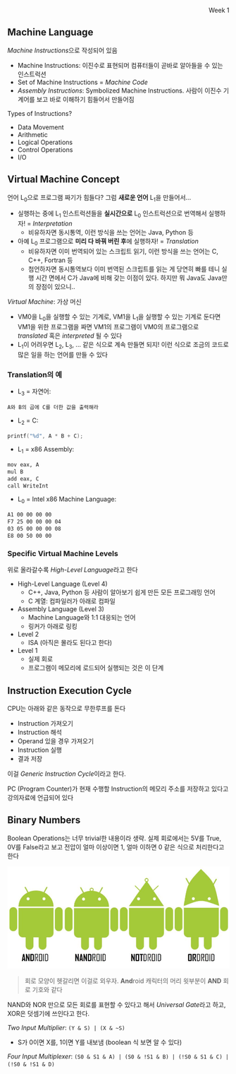 <p align=right>Week 1</p>

## Machine Language
*Machine Instructions*으로 작성되어 있음
- Machine Instructions: 이진수로 표현되머 컴퓨터들이 곧바로 알아들을 수 있는 인스트럭션
- Set of Machine Instructions = *Machine Code*
- *Assembly Instructions*: Symbolized Machine Instructions. 사람이 이진수 기계어를 보고 바로 이해하기 힘들어서 만들어짐

Types of Instructions?
- Data Movement
- Arithmetic
- Logical Operations
- Control Operations
- I/O
    
## Virtual Machine Concept
언어 L<sub>0</sub>으로 프로그램 짜기가 힘들다? 그럼 **새로운 언어** L<sub>1</sub>을 만들어서...
- 실행하는 중에 L<sub>1</sub> 인스트럭션들을 **실시간으로** L<sub>0</sub> 인스트럭션으로 번역해서 실행하자! = *Interpretation*
    - 비유하자면 동시통역, 이런 방식을 쓰는 언어는 Java, Python 등
- 아예 L<sub>0</sub> 프로그램으로 **미리 다 바꿔 버린 후**에 실행하자! = *Translation*
    - 비유하자면 이미 번역되어 있는 스크립트 읽기, 이런 방식을 쓰는 언어는 C, C++, Fortran 등
    - 첨언하자면 동시통역보다 이미 번역된 스크립트를 읽는 게 당연히 빠를 테니 실행 시간 면에서 C가 Java에 비해 갖는 이점이 있다.
    하지만 뭐 Java도 Java만의 장점이 있으니..
    
*Virtual Machine*: 가상 머신
- VM0을 L<sub>0</sub>을 실행할 수 있는 기계로, VM1을 L<sub>1</sub>을 실행할 수 있는 기계로 둔다면 VM1을 위한 프로그램을 짜면
VM1의 프로그램이 VM0의 프로그램으로 *translated* 혹은 *interpreted* 될 수 있다
- L<sub>1</sub>이 어려우면 L<sub>2</sub>, L<sub>3</sub>, ... 같은 식으로 계속 만들면 되지! 이런 식으로
조금의 코드로 많은 일을 하는 언어를 만들 수 있다

### Translation의 예
- L<sub>3</sub> = 자연어:
```
A와 B의 곱에 C를 더한 값을 출력해라
```
- L<sub>2</sub> = C: 
```C
printf("%d", A * B + C);
```
- L<sub>1</sub> = x86 Assembly:
```Assembly
mov eax, A
mul B
add eax, C
call WriteInt
```

- L<sub>0</sub> = Intel x86 Machine Language:
```
A1 00 00 00 00
F7 25 00 00 00 04
03 05 00 00 00 08
E8 00 50 00 00
```

### Specific Virtual Machine Levels
위로 올라갈수록 *High-Level Language*라고 한다

- High-Level Language (Level 4)
    - C++, Java, Python 등 사람이 알아보기 쉽게 만든 모든 프로그래밍 언어
    - C 계열: 컴파일러가 아래로 컴파일
- Assembly Language (Level 3)
    - Machine Language와 1:1 대응되는 언어
    - 링커가 아래로 링킹
- Level 2
    - ISA (아직은 몰라도 된다고 한다)
- Level 1
    - 실제 회로
    - 프로그램이 메모리에 로드되어 실행되는 것은 이 단계
    
## Instruction Execution Cycle
CPU는 아래와 같은 동작으로 무한루프를 돈다
- Instruction 가져오기
- Instruction 해석
- Operand 있을 경우 가져오기
- Instruction 실행
- 결과 저장

이걸 *Generic Instruction Cycle*이라고 한다.

PC (Program Counter)가 현재 수행할 Instruction의 메모리 주소를 저장하고 있다고 강의자료에 언급되어 있다

## Binary Numbers
Boolean Operations는 너무 trivial한 내용이라 생략. 실제 회로에서는 5V를 True, 0V를 False라고 보고
전압이 얼마 이상이면 1, 얼마 이하면 0 같은 식으로 처리한다고 한다

![Android meme](../images/android.jpg)

> 회로 모양이 헷갈리면 이걸로 외우자. **And**roid 캐릭터의 머리 윗부분이 **AND** 회로 기호와 같다

NAND와 NOR 만으로 모든 회로를 표현할 수 있다고 해서 *Universal Gate*라고 하고, XOR은 덧셈기에 쓰인다고 한다.

*Two Input Multiplier*: `(Y & S) | (X & ~S)`
- S가 0이면 X를, 1이면 Y를 내보냄 (boolean 식 보면 알 수 있다)

*Four Input Multiplexer*: `(S0 & S1 & A) | (S0 & !S1 & B) | (!S0 & S1 & C) | (!S0 & !S1 & D)`

